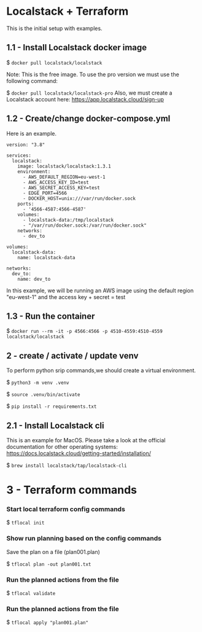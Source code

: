 # Localstack + Terraform
This is the initial setup with examples.

## 1.1 - Install Localstack docker image

$ ``
docker pull localstack/localstack
``

Note: This is the free image. To use the pro version we must use the following command:

$ ``
docker pull localstack/localstack-pro
``
Also, we must create a Localstack account here: https://app.localstack.cloud/sign-up

## 1.2 - Create/change docker-compose.yml
Here is an example. 
``````
version: "3.8"

services:
  localstack:
    image: localstack/localstack:1.3.1
    environment: 
      - AWS_DEFAULT_REGION=eu-west-1
      - AWS_ACCESS_KEY_ID=test
      - AWS_SECRET_ACCESS_KEY=test
      - EDGE_PORT=4566
      - DOCKER_HOST=unix:///var/run/docker.sock
    ports:
      - '4566-4587:4566-4587'
    volumes:
      - localstack-data:/tmp/localstack
      - "/var/run/docker.sock:/var/run/docker.sock"
    networks:
      - dev_to

volumes:
  localstack-data:
    name: localstack-data

networks:
  dev_to:
    name: dev_to
``````
In this example, we will be running an AWS image using the default region "eu-west-1" and the access key + secret = test


## 1.3 - Run the container
$ ``
docker run --rm -it -p 4566:4566 -p 4510-4559:4510-4559 localstack/localstack
``

## 2 - create / activate / update venv
To perform python srip commands,we should create a virtual environment.

$ ``
python3 -m venv .venv
``

$ ``
source .venv/bin/activate
``

$ ``
pip install -r requirements.txt
``


## 2.1 - Install Localstack cli
This is an example for MacOS. Please take a look at the official documentation for other operating systems: https://docs.localstack.cloud/getting-started/installation/

$ ``
brew install localstack/tap/localstack-cli
``


# 3 - Terraform commands
### Start local terraform config commands
$ ``
tflocal init
``
### Show run planning based on the config commands
Save the plan on a file (plan001.plan)

$ ``
tflocal plan -out plan001.txt
``

### Run the planned actions from the file
$ ``
tflocal validate
``

### Run the planned actions from the file
$ ``
tflocal apply "plan001.plan"
``

